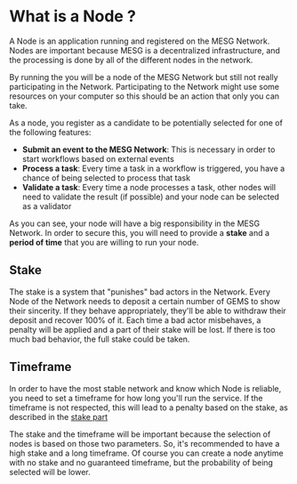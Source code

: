 # What is a Node ?

A Node is an application running and registered on the MESG Network. Nodes are important because MESG is a decentralized infrastructure, and the processing is done by all of the different nodes in the network.

By running the  you will be a node of the MESG Network but still not really participating in the Network. Participating to the Network might use some resources on your computer so this should be an action that only you can take.

As a node, you register as a candidate to be potentially selected for one of the following features:

* **Submit an event to the MESG Network**: This is necessary in order to start workflows based on external events
* **Process a task**: Every time a task in a workflow is triggered, you have a chance of being selected to process that task
* **Validate a task**: Every time a node processes a task, other nodes will need to validate the result \(if possible\) and your node can be selected as a validator

As you can see, your node will have a big responsibility in the MESG Network. In order to secure this, you will need to provide a **stake** and a **period of time** that you are willing to run your node.

## Stake

The stake is a system that "punishes" bad actors in the Network. Every Node of the Network needs to deposit a certain number of GEMS to show their sincerity. If they behave appropriately, they'll be able to withdraw their deposit and recover 100% of it. Each time a bad actor misbehaves, a penalty will be applied and a part of their stake will be lost. If there is too much bad behavior, the full stake could be taken.

## Timeframe

In order to have the most stable network and know which Node is reliable, you need to set a timeframe for how long you'll run the service. If the timeframe is not respected, this will lead to a penalty based on the stake, as described in the [stake part](what-is-a-node.md#stake)

The stake and the timeframe will be important because the selection of nodes is based on those two parameters. So, it's recommended to have a high stake and a long timeframe. Of course you can create a node anytime with no stake and no guaranteed timeframe, but the probability of being selected will be lower.

